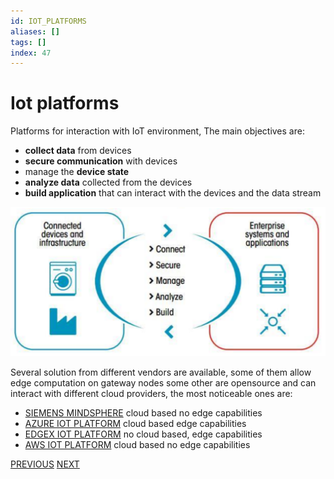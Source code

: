 ```yaml
---
id: IOT_PLATFORMS
aliases: []
tags: []
index: 47
---
```


# Iot platforms

Platforms for interaction with IoT environment, The main objectives are:

- **collect data** from devices
- **secure communication** with devices
- manage the **device state**
- **analyze data** collected from the devices
- **build application** that can interact with the devices and the data stream

![](assets/mobile_systems/Pasted%20image%2020240615125256.png)

Several solution from different vendors are available, some of them allow edge computation on gateway nodes some other are opensource and can interact with different cloud providers, the most noticeable ones are:

-  [SIEMENS MINDSPHERE](mobile_systems/iot/siemens_mindsphere.md) cloud based no edge capabilities
- [AZURE IOT PLATFORM](mobile_systems/iot/azure_iot_platform.md) cloud based edge capabilities
-  [EDGEX IOT PLATFORM](mobile_systems/iot/edgex_iot_platform.md) no cloud based, edge capabilities
- [AWS IOT PLATFORM](mobile_systems/iot/aws_iot_platform.md) cloud based no edge capabilities

[PREVIOUS](mobile_systems/iot/scada.md) [NEXT](mobile_systems/iot/aws_iot_platform.md)
